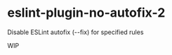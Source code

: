 # eslint-plugin-no-autofix-2

Disable ESLint autofix (--fix) for specified rules

WIP

<!--
## Why

[Some warnings is auto-fixable but we do not want to fix it, like "prefer-const" .](https://github.com/Microsoft/vscode-eslint/issues/208)

## Install & usage

```bash
$ npm i eslint-plugin-no-autofix -D # for npm
$ yarn add eslint-plugin-no-autofix -D # for yarn
```

add prefix "no-autofix/" to the rulename in eslintrc:

```js
{
  "plugins": ["no-autofix"],
  "rules": {
    "prefer-const": "off",
    "no-autofix/prefer-const": "error",
  }
}
```

or a 3rd-party plugin:

```js
{
  "plugins": ["no-autofix", "react"],
  "rules": {
    "react/jsx-indent": "off",
    "no-autofix/react/jsx-indent": "error",
  }
}
```

## Supported rules

It supports [all eslint core rules](https://eslint.org/docs/rules/) and
3rd-party plugins(except for scoped packages).

## Acknowledgement

- [ESLint](https://eslint.org)
- [eslint-rule-composer](https://github.com/not-an-aardvark/eslint-rule-composer)
  -->
